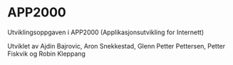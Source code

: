 # APP2000
Utviklingsoppgaven i APP2000 (Applikasjonsutvikling for Internett)

Utviklet av Ajdin Bajrovic, Aron Snekkestad, Glenn Petter Pettersen, Petter Fiskvik og Robin Kleppang